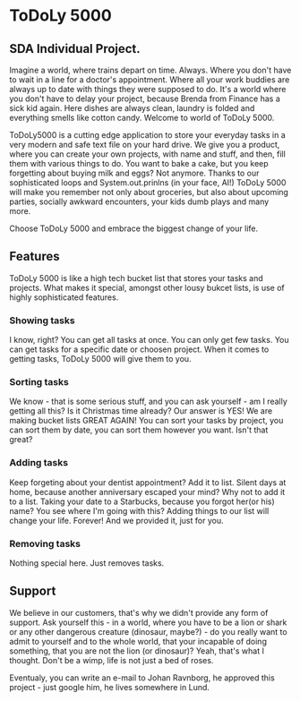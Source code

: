 # ToDoLy 5000

## SDA Individual Project.

Imagine a world, where trains depart on time. Always. Where you don't have to wait in a line for a doctor's appointment. Where all your work buddies are always up to date with things they were supposed to do. It's a world where you don't have to delay your project, because Brenda from Finance has a sick kid again. Here dishes are always clean, laundry is folded and everything smells like cotton candy. Welcome to world of ToDoLy 5000. 

ToDoLy5000 is a cutting edge application to store your everyday tasks in a very modern and safe text file on your hard drive. We give you a product, where you can create your own projects, with name and stuff, and then, fill them with various things to do. You want to bake a cake, but you keep forgetting about buying milk and eggs? Not anymore. Thanks to our sophisticated loops and System.out.prinlns (in your face, AI!) ToDoLy 5000 will make you remember not only about groceries, but also about upcoming parties, socially awkward encounters, your kids dumb plays and many more.

Choose ToDoLy 5000 and embrace the biggest change of your life. 

## Features

ToDoLy 5000 is like a high tech bucket list that stores your tasks and projects. What makes it special, amongst other lousy bukcet lists, is use of highly sophisticated features. 

### Showing tasks

I know, right? You can get all tasks at once. You can only get few tasks. You can get tasks for a specific date or choosen project. When it comes to getting tasks, ToDoLy 5000 will give them to you.

### Sorting tasks

We know - that is some serious stuff, and you can ask yourself - am I really getting all this? Is it Christmas time already? Our answer is YES! We are making bucket lists GREAT AGAIN! You can sort your tasks by project, you can sort them by date, you can sort them however you want. Isn't that great? 

### Adding tasks

Keep forgeting about your dentist appointment? Add it to list. Silent days at home, because another anniversary escaped your mind? Why not to add it to a list. Taking your date to a Starbucks, because you forgot her(or his) name? You see where I'm going with this? Adding things to our list will change your life. Forever! And we provided it, just for you. 

### Removing tasks

Nothing special here. Just removes tasks.

## Support

We believe in our customers, that's why we didn't provide any form of support. Ask yourself this - in a world, where you have to be a lion or shark or any other dangerous creature (dinosaur, maybe?) - do you really want to admit to yourself and to the whole world, that your incapable of doing something, that you are not the lion (or dinosaur)? Yeah, that's what I thought. Don't be a wimp, life is not just a bed of roses.

Eventualy, you can write an e-mail to Johan Ravnborg, he approved this project - just google him, he lives somewhere in Lund.
